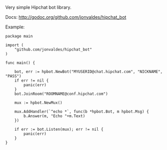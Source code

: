 Very simple Hipchat bot library.

Docs: http://godoc.org/github.com/jonvaldes/hipchat_bot

Example:

    package main

    import (
        "github.com/jonvaldes/hipchat_bot"
    )

    func main() {

        bot, err := hpbot.NewBot("MYUSERID@chat.hipchat.com", "NICKNAME", "PASS")
        if err != nil {
            panic(err)
        }
        bot.JoinRoom("ROOMNAME@conf.hipchat.com")

        mux := hpbot.NewMux()

        mux.AddHandler(`^echo *`, func(b *hpbot.Bot, m hpbot.Msg) {
            b.Answer(m, "Echo "+m.Text)
        })

        if err := bot.Listen(mux); err != nil {
            panic(err)
        }
    }

